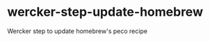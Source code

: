 wercker-step-update-homebrew
============================

Wercker step to update homebrew's peco recipe
